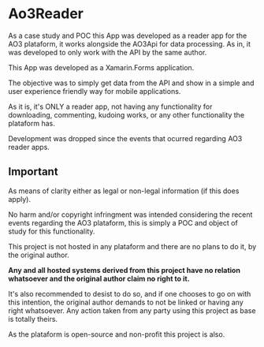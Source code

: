 # Ao3Reader
As a case study and POC this App was developed as a reader app for the AO3 plataform, it works alongside the AO3Api for data processing. As in, it was developed to only work with the API by the same author.

This App was developed as a Xamarin.Forms application.

The objective was to simply get data from the API and show in a simple and user experience friendly way for mobile applications.

As it is, it's ONLY a reader app, not having any functionality for downloading, commenting, kudoing works, or any other functionality the plataform has.

Development was dropped since the events that ocurred regarding AO3 reader apps.

## Important
As means of clarity either as legal or non-legal information (if this does apply).

No harm and/or copyright infringment was intended considering the recent events regarding the AO3 plataform, this is simply a POC and object of study for this functionality.

This project is not hosted in any plataform and there are no plans to do it, by the original author.

**Any and all hosted systems derived from this project have no relation whatsoever and the original author claim no right to it.**

It's also recommended to desist to do so, and if one chooses to go on with this intention, the original author demands to not be linked or having any right whatsoever. Any action taken from any party using this project as base is totally theirs.

As the plataform is open-source and non-profit this project is also.
